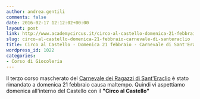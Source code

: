 ```yaml
---
author: andrea.gentili
comments: false
date: 2016-02-17 12:12:02+00:00
layout: post
link: http://www.academycircus.it/circo-al-castello-domenica-21-febbraio-carnevale-di-santeraclio/
slug: circo-al-castello-domenica-21-febbraio-carnevale-di-santeraclio
title: Circo al Castello - Domenica 21 febbraio - Carnevale di Sant'Eraclio
wordpress_id: 1022
categories:
- Corso di Giocoleria
---
```


Il terzo corso mascherato del [Carnevale dei Ragazzi di Sant'Eraclio](http://www.ilcarnevale.net) è stato rimandato a domenica 21 febbraio causa maltempo.
Quindi vi aspettiamo domenica all'interno del Castello con il **"Circo al Castello"**
